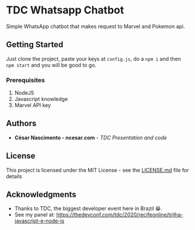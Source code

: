 # TDC Whatsapp Chatbot

Simple WhatsApp chatbot that makes request to Marvel and Pokemon api.

## Getting Started

Just clone the project, paste your keys at `config.js`, do a `npm i` and then `npm start` and you will be good to go.

### Prerequisites

1. NodeJS
2. Javascript knowledge
3. Marvel API key

## Authors

- **César Nascimento - ncesar.com** - _TDC Presentation and code_

## License

This project is licensed under the MIT License - see the [LICENSE.md](LICENSE.md) file for details

## Acknowledgments

- Thanks to TDC, the biggest developer event here in Brazil 😁.
- See my panel at: https://thedevconf.com/tdc/2020/recifeonline/trilha-javascript-e-node-js
